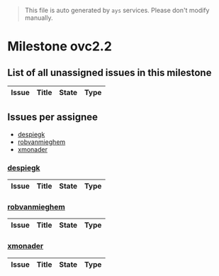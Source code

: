 > This file is auto generated by `ays` services. Please don't modify manually.

# Milestone ovc2.2

## List of all unassigned issues in this milestone

|Issue|Title|State|Type|
|-----|-----|-----|---|


## Issues per assignee
- [despiegk](#despiegk)
- [robvanmieghem](#robvanmieghem)
- [xmonader](#xmonader)



### [despiegk](https://github.com/despiegk)

|Issue|Title|State|Type|
|-----|-----|-----|----|


### [robvanmieghem](https://github.com/robvanmieghem)

|Issue|Title|State|Type|
|-----|-----|-----|----|


### [xmonader](https://github.com/xmonader)

|Issue|Title|State|Type|
|-----|-----|-----|----|

